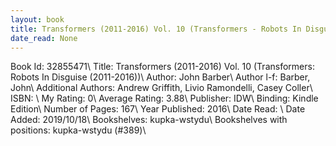 ```yaml
---
layout: book
title: Transformers (2011-2016) Vol. 10 (Transformers - Robots In Disguise (2011-2016))
date_read: None
---
```


Book Id: 32855471\ 
Title: Transformers (2011-2016) Vol. 10 (Transformers: Robots In Disguise (2011-2016))\ 
Author: John Barber\ 
Author l-f: Barber, John\ 
Additional Authors: Andrew Griffith, Livio Ramondelli, Casey Coller\ 
ISBN: \ 
My Rating: 0\ 
Average Rating: 3.88\ 
Publisher: IDW\ 
Binding: Kindle Edition\ 
Number of Pages: 167\ 
Year Published: 2016\ 
Date Read: \ 
Date Added: 2019/10/18\ 
Bookshelves: kupka-wstydu\ 
Bookshelves with positions: kupka-wstydu (#389)\ 

